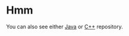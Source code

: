 # Hmm
You can also see either [Java](https://github.com/olcaytaner/Hmm) 
or [C++](https://github.com/olcaytaner/Hmm-CPP) repository.
